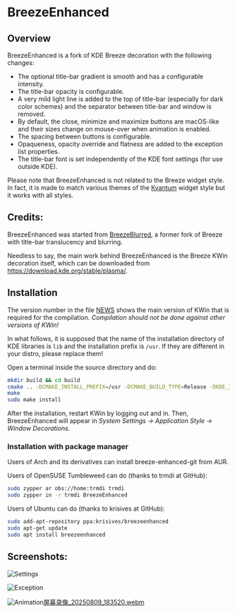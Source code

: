# BreezeEnhanced

## Overview

BreezeEnhanced is a fork of KDE Breeze decoration with the following changes:

 * The optional title-bar gradient is smooth and has a configurable intensity.
 * The title-bar opacity is configurable.
 * A very mild light line is added to the top of title-bar (especially for dark color schemes) and the separator between title-bar and window is removed.
 * By default, the close, minimize and maximize buttons are macOS-like and their sizes change on mouse-over when animation is enabled.
 * The spacing between buttons is configurable.
 * Opaqueness, opacity override and flatness are added to the exception list properties.
 * The title-bar font is set independently of the KDE font settings (for use outside KDE).

Please note that BreezeEnhanced is not related to the Breeze widget style. In fact, it is made to match various themes of the [Kvantum](https://github.com/tsujan/Kvantum) widget style but it works with all styles.

## Credits:

BreezeEnhanced was started from [BreezeBlurred](https://github.com/alex47/BreezeBlurred), a former fork of Breeze with title-bar translucency and blurring.

Needless to say, the main work behind BreezeEnhanced is the Breeze KWin decoration itself, which can be downloaded from <https://download.kde.org/stable/plasma/>.

## Installation

The version number in the file [NEWS](NEWS) shows the main version of KWin that is required for the compilation. *Compilation should not be done against other versions of KWin!*

In what follows, it is supposed that the name of the installation directory of KDE libraries is `lib` and the installation prefix is `/usr`. If they are different in your distro, please replace them!

Open a terminal inside the source directory and do:
```sh
mkdir build && cd build
cmake .. -DCMAKE_INSTALL_PREFIX=/usr -DCMAKE_BUILD_TYPE=Release -DKDE_INSTALL_LIBDIR=lib -DBUILD_TESTING=OFF -DKDE_INSTALL_USE_QT_SYS_PATHS=ON
make
sudo make install
```
After the installation, restart KWin by logging out and in. Then, BreezeEnhanced will appear in *System Settings &rarr; Application Style &rarr; Window Decorations*.

### Installation with package manager

Users of Arch and its derivatives can install breeze-enhanced-git from AUR.

Users of OpenSUSE Tumbleweed can do (thanks to trmdi at GitHub):
```sh
sudo zypper ar obs://home:trmdi trmdi
sudo zypper in -r trmdi BreezeEnhanced
```

Users of Ubuntu can do (thanks to krisives at GitHub):
```sh
sudo add-apt-repository ppa:krisives/breezeenhanced
sudo apt-get update
sudo apt install breezeenhanced
```

## Screenshots:

![Settings](screenshots/Settings.png?raw=true "Settings")

![Exception](screenshots/Exception.png?raw=true "Exception")

![Animation](screenshots/Animation.gif?raw=true "Animation")[屏幕录像_20250809_183520.webm](https://github.com/user-attachments/assets/3adbca91-4e00-49a2-b15d-e4f4376fa249)

